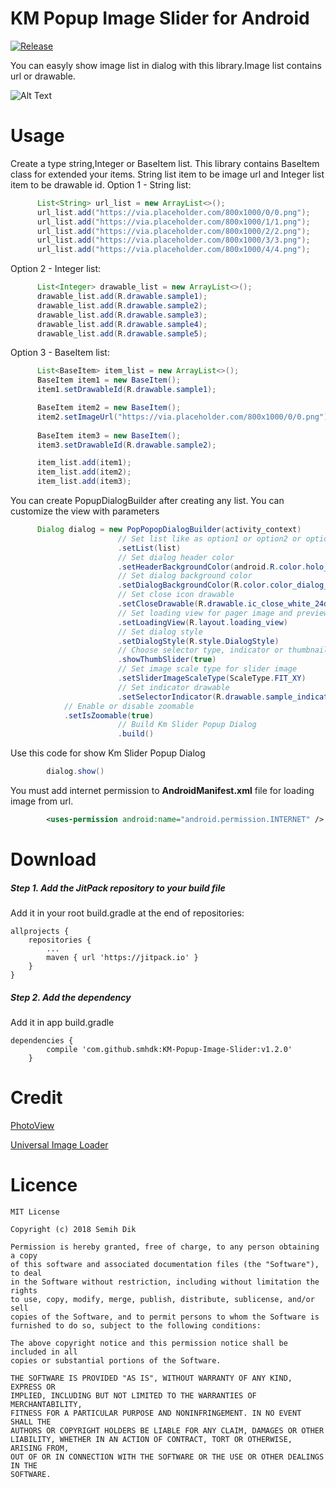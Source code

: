 KM Popup Image Slider for Android
=============
[![Release](https://jitpack.io/v/smhdk/KM-Popup-Image-Slider.svg)](https://jitpack.io/#smhdk/KM-Popup-Image-Slider "![Release](https://jitpack.io/v/smhdk/KM-Popup-Image-Slider.svg)")

You can easyly show image list in dialog with this library.Image list contains url or drawable.  

![Alt Text](https://media.giphy.com/media/4QEGw3pIuzNDD5HP08/giphy.gif)

# Usage

Create a type string,Integer or BaseItem list. This library contains BaseItem class for extended your items.
String list item to be image url and Integer list item to be drawable id.
Option 1 - String list: 
```java
      List<String> url_list = new ArrayList<>();
      url_list.add("https://via.placeholder.com/800x1000/0/0.png");
      url_list.add("https://via.placeholder.com/800x1000/1/1.png");
      url_list.add("https://via.placeholder.com/800x1000/2/2.png");
      url_list.add("https://via.placeholder.com/800x1000/3/3.png");
      url_list.add("https://via.placeholder.com/800x1000/4/4.png");
```

Option 2 - Integer list: 
```java
      List<Integer> drawable_list = new ArrayList<>();
      drawable_list.add(R.drawable.sample1);
      drawable_list.add(R.drawable.sample2);
      drawable_list.add(R.drawable.sample3);
      drawable_list.add(R.drawable.sample4);
      drawable_list.add(R.drawable.sample5);
```

Option 3 - BaseItem list: 
```java
      List<BaseItem> item_list = new ArrayList<>();
      BaseItem item1 = new BaseItem();
      item1.setDrawableId(R.drawable.sample1);

      BaseItem item2 = new BaseItem();
      item2.setImageUrl("https://via.placeholder.com/800x1000/0/0.png");
      
      BaseItem item3 = new BaseItem();
      item3.setDrawableId(R.drawable.sample2);

      item_list.add(item1);
      item_list.add(item2);
      item_list.add(item3);
```
You can create PopupDialogBuilder after creating any list. You can customize the view with parameters

```java
      Dialog dialog = new PopPopopDialogBuilder(activity_context)
                        // Set list like as option1 or option2 or option3
                        .setList(list)
                        // Set dialog header color
                        .setHeaderBackgroundColor(android.R.color.holo_blue_light)
                        // Set dialog background color
                        .setDialogBackgroundColor(R.color.color_dialog_bg)
                        // Set close icon drawable
                        .setCloseDrawable(R.drawable.ic_close_white_24dp)
                        // Set loading view for pager image and preview image
                        .setLoadingView(R.layout.loading_view)
                        // Set dialog style
                        .setDialogStyle(R.style.DialogStyle)
                        // Choose selector type, indicator or thumbnail 
                        .showThumbSlider(true)
                        // Set image scale type for slider image
                        .setSliderImageScaleType(ScaleType.FIT_XY)
                        // Set indicator drawable
                        .setSelectorIndicator(R.drawable.sample_indicator_selector)
			// Enable or disable zoomable
			.setIsZoomable(true)
                        // Build Km Slider Popup Dialog
                        .build()
```
Use this code for show Km Slider Popup Dialog
```java
        dialog.show()
```
You must add internet permission to **AndroidManifest.xml** file for loading image from url.
```xml
    	<uses-permission android:name="android.permission.INTERNET" />
```


# Download

##### Step 1. Add the JitPack repository to your build file
Add it in your root build.gradle at the end of repositories:

	allprojects {
		repositories {
			...
			maven { url 'https://jitpack.io' }
		}
	}
##### Step 2. Add the dependency
Add it in app build.gradle
```
dependencies {
	    compile 'com.github.smhdk:KM-Popup-Image-Slider:v1.2.0'
	}
```

# Credit
[PhotoView](https://github.com/chrisbanes/PhotoView)

[Universal Image Loader](https://github.com/nostra13/Android-Universal-Image-Loader)

# Licence

	MIT License

	Copyright (c) 2018 Semih Dik

	Permission is hereby granted, free of charge, to any person obtaining a copy
	of this software and associated documentation files (the "Software"), to deal
	in the Software without restriction, including without limitation the rights
	to use, copy, modify, merge, publish, distribute, sublicense, and/or sell
	copies of the Software, and to permit persons to whom the Software is
	furnished to do so, subject to the following conditions:

	The above copyright notice and this permission notice shall be included in all
	copies or substantial portions of the Software.

	THE SOFTWARE IS PROVIDED "AS IS", WITHOUT WARRANTY OF ANY KIND, EXPRESS OR
	IMPLIED, INCLUDING BUT NOT LIMITED TO THE WARRANTIES OF MERCHANTABILITY,
	FITNESS FOR A PARTICULAR PURPOSE AND NONINFRINGEMENT. IN NO EVENT SHALL THE
	AUTHORS OR COPYRIGHT HOLDERS BE LIABLE FOR ANY CLAIM, DAMAGES OR OTHER
	LIABILITY, WHETHER IN AN ACTION OF CONTRACT, TORT OR OTHERWISE, ARISING FROM,
	OUT OF OR IN CONNECTION WITH THE SOFTWARE OR THE USE OR OTHER DEALINGS IN THE
	SOFTWARE.
